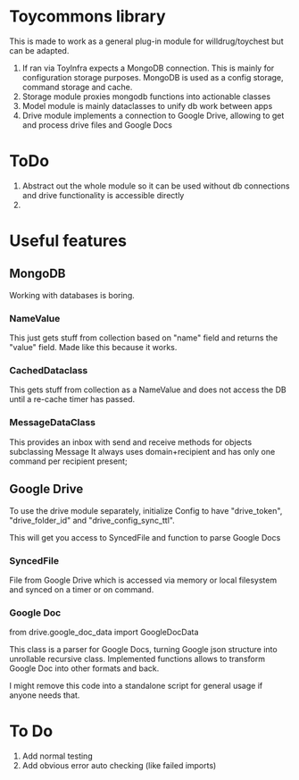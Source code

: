 # Toycommons library
This is made to work as a general plug-in module for willdrug/toychest but can be adapted.

1. If ran via ToyInfra expects a MongoDB connection. This is mainly for configuration storage purposes. 
MongoDB is used as a config storage, command storage and cache.
2. Storage module proxies mongodb functions into actionable classes
3. Model module is mainly dataclasses to unify db work between apps
4. Drive module implements a connection to Google Drive, allowing to get and process drive files and Google Docs

# ToDo
1. Abstract out the whole module so it can be used without db connections and drive functionality is accessible directly
2. 

# Useful features
## MongoDB
Working with databases is boring.
### NameValue
This just gets stuff from collection based on "name" field and returns the "value" field. 
Made like this because it works.
### CachedDataclass
This gets stuff from collection as a NameValue and does not access the DB until a re-cache timer has passed.

### MessageDataClass
This provides an inbox with send and receive methods for objects subclassing Message 
It always uses domain+recipient and has only one command per recipient present;

## Google Drive
To use the drive module separately, initialize Config to have "drive_token", "drive_folder_id" 
and "drive_config_sync_ttl".

This will get you access to SyncedFile and function to parse Google Docs

### SyncedFile
File from Google Drive which is accessed via memory or local filesystem and synced on a timer or on command.

### Google Doc
from drive.google_doc_data import GoogleDocData

This class is a parser for Google Docs, turning Google json structure into unrollable recursive class. 
Implemented functions allows to transform Google Doc into other formats and back.

I might remove this code into a standalone script for general usage if anyone needs that.

# To Do
1. Add normal testing
2. Add obvious error auto checking (like failed imports)